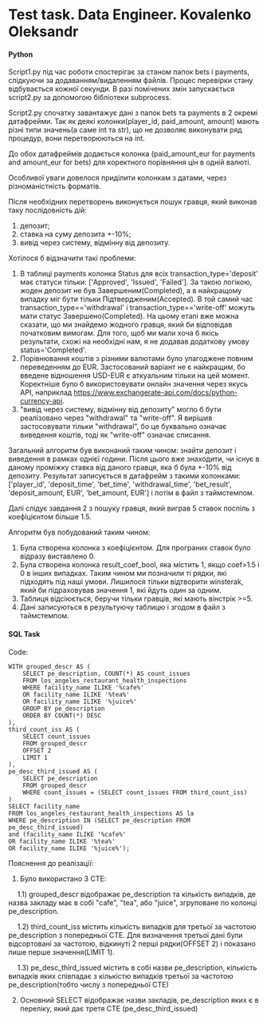 #   Test task. Data Engineer. Kovalenko Oleksandr

####  Python
  Script1.py під час роботи спостерігає за станом папок bets і payments, слідкуючи за додаванням/видаленням файлів. Процес перевірки стану відбувається кожної секунди. В разі помічених змін запускається script2.py за допомогою бібліотеки subprocess. 

  Script2.py спочатку завантажує дані з папок bets та payments в 2 окремі датафрейми. Так як деякі колонки(player_id, paid_amount, amount) мають різні типи значень(а саме int та str), що не дозволяє виконувати ряд процедур, вони перетворюються на int. 
  
  До обох датафреймів додається колонка (paid_amount_eur for payments and amount_eur for bets) для коректного порівняння цін в одній валюті. 
  
  Особливої уваги довелося приділити колонкам з датами, через різноманістність форматів. 
  
  Після необхідних перетворень виконується пошук гравця, який виконав таку послідовність дій:
  1) депозит;
  2) ставка на суму депозита +-10%;
  3) вивід через систему, відмінну від депозиту.
 
 Хотілося б відзначити такі проблеми:
 1) В таблиці payments колонка Status для всіх transaction_type='deposit' має статуси тільки: ['Approved', 'Issued', 'Failed']. За такою логікою, жоден депозит не був Завершеним(Completed), а в найкращому випадку міг бути тільки Підтвердженим(Accepted). В той самий час transaction_type=='withdrawal' і transaction_type=='write-off' можуть мати статус Завершено(Completed). На цьому етапі вже можна сказати, що ми знайдемо жодного гравця, який би відповідав початковим вимогам. Для того, щоб ми мали хоча б якісь результати, схожі на необхідні нам, я не додавав додаткову умову status='Completed'. 
 2) Порівнювання коштів з різними валютами було улагоджене повним переведенням до EUR. Застосований варіант не є найкращим, бо введене відношення USD-EUR є аткуальним тільки на цей момент. Коректніше було б використовувати онлайн значення через якусь АРІ, наприклад https://www.exchangerate-api.com/docs/python-currency-api. 
 3) "вивід через систему, відмінну від депозиту" могло б бути реалізовано через "withdrawal" та "write-off". Я вирішив застосовувати тільки "withdrawal", бо це буквально означає виведення коштів, тоді як "write-off" означає списання.

  Загальний алгоритм був виконаний таким чином: знайти депозит і виведення в рамках однієї години. Після цього вже знаходити, чи існує в даному проміжку ставка від даного гравця, яка б була +-10% від депозиту. Результат записується в датафрейм з такими колонками: ['player_id', 'deposit_time', 'bet_time', 'withdrawal_time', 'bet_result', 'deposit_amount, EUR', 'bet_amount, EUR'] і потім в файл з таймстемпом.
  
  Далі слідує завдання 2 з пошуку гравця, який виграв 5 ставок поспіль з коефіцієнтом більше 1.5.
  
  Алгоритм був побудований таким чином:
  1) Була створена колонка з коефіцієнтом. Для програних ставок було відразу виставлено 0.
  2) Була створена колонка result_coef_bool, яка містить 1, якщо coef>1.5 і 0 в інших випадках. Таким чином ми позначили ті рядки, які підходять під наші умови. Лишилося тільки відтворити winsterak, який би підраховував значення 1, які йдуть один за одним.
  3) Таблиця відсіюється, беручи тільки гравців, які мають вінстрік >=5.
  4) Дані записуються в результуючу таблицю і згодом в файл з таймстемпом.
  
  
  
  ####  SQL Task

  Code: 
```
WITH grouped_descr AS (
    SELECT pe_description, COUNT(*) AS count_issues
    FROM los_angeles_restaurant_health_inspections
    WHERE facility_name ILIKE '%cafe%' 
    OR facility_name ILIKE '%tea%' 
    OR facility_name ILIKE '%juice%'
    GROUP BY pe_description
    ORDER BY COUNT(*) DESC
),
third_count_iss AS (
    SELECT count_issues
    FROM grouped_descr
    OFFSET 2
    LIMIT 1
),
pe_desc_third_issued AS (
    SELECT pe_description
    FROM grouped_descr
    WHERE count_issues = (SELECT count_issues FROM third_count_iss)
)
SELECT facility_name
FROM los_angeles_restaurant_health_inspections AS la
WHERE pe_description IN (SELECT pe_description FROM pe_desc_third_issued)
and (facility_name ILIKE '%cafe%' 
OR facility_name ILIKE '%tea%' 
OR facility_name ILIKE '%juice%');
```

Пояснення до реалізації:
1) Було використано 3 CTE:

&emsp; 1.1) grouped_descr відображає pe_description та кількість випадків, де назва закладу має в собі "cafe", "tea", або "juice", згруповане по колонці pe_description.

&emsp; 1.2) third_count_iss містить кількість випадків для третьої за частотою pe_description з попередньої CTE. Для визначення третьої дані були відсортовані за частотою, відкинуті 2 перші рядки(OFFSET 2) і показано лише перше значення(LIMIT 1).

&emsp; 1.3) pe_desc_third_issued містить в собі назви pe_description, кількість випадків яких співпадає з кількістю випадків третьої за частотою pe_description(тобто числу з попередньої CTE)

2) Основний SELECT відображає назви закладів, pe_description яких є в переліку, який дає третя CTE (pe_desc_third_issued)
